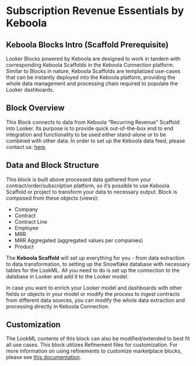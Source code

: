 # Subscription Revenue Essentials by Keboola

## Keboola Blocks Intro (Scaffold Prerequisite)
Looker Blocks powered by Keboola are designed to work in tandem with corresponding Keboola Scaffolds in the Keboola Connection platform. Similar to Blocks in nature, Keboola Scaffolds are templatized use-cases that can be instantly deployed into the Keboola platform, providing the whole data management and processing chain required to populate the Looker dashboards.

## Block Overview
This Block connects to data from Keboola “Recurring Revenue” Scaffold into Looker. Its purpose is to provide quick out-of-the-box end to end integration and functionality to be used either stand-alone or to be combined with other data. In order to set up the Keboola data feed, please contact us: [here](https://get.keboola.com/lookerblocks?block=mrr).

## Data and Block Structure
This block is built above processed data gathered from your contract/order/subscription platform, so it’s possible to use Keboola Scaffold or project to transform your data to necessary output. Block is composed from these objects (views):

*  Company
*  Contract
*  Contract Line
*  Employee
*  MRR
*  MRR Aggregated (aggregated values per companies)
*  Product

The **Keboola Scaffold** will set up everything for you - from data extraction to data transformation, to setting up the Snowflake database with necessary tables for the LookML. All you need to do is set up the connection to the database in Looker and add it to the Looker model.

In case you want to enrich your Looker model and dashboards with other fields or objects in your model or modify the process to ingest contracts from different data sources, you can modify the whole data extraction and processing directly in Keboola Connection.

## Customization
The LookML contents of this block can also be modified/extended to best fit all use cases.
This block utilizes Refinement files for customization. For more information on using refinements to customize marketplace blocks, please see [this documentation](https://docs.looker.com/data-modeling/marketplace/customize-blocks).
